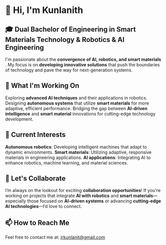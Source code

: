 # 👋 Hi, I'm Kunlanith
## 🎓 Dual Bachelor of Engineering in Smart Materials Technology & Robotics & AI Engineering
I'm passionate about the **convergence of AI, robotics, and smart materials** . My focus is on **developing innovative solutions** that push the boundaries of technology and pave the way for next-generation systems.

## 🚀 What I'm Working On
Exploring **advanced AI techniques** and their applications in robotics.
Designing **autonomous systems** that utilize **smart materials** for more adaptive, efficient performance.
Bridging the gap between **AI-driven intelligence** and **smart material** innovations for cutting-edge technology development.
## 🌱 Current Interests
**Autonomous robotics**: Developing intelligent machines that adapt to dynamic environments.
**Smart materials**: Utilizing adaptive, responsive materials in engineering applications.
**AI applications**: Integrating AI to enhance robotics, machine learning, and material sciences.

## 💬 Let's Collaborate
I’m always on the lookout for exciting **collaboration opportunities**! If you're working on projects that integrate **AI with robotics** and **smart materials**—especially those focused on **AI-driven systems** or advancing **cutting-edge AI technologies**—I’d love to connect.

## 📫 How to Reach Me
Feel free to contact me at: jrkunlanit@gmail.com
